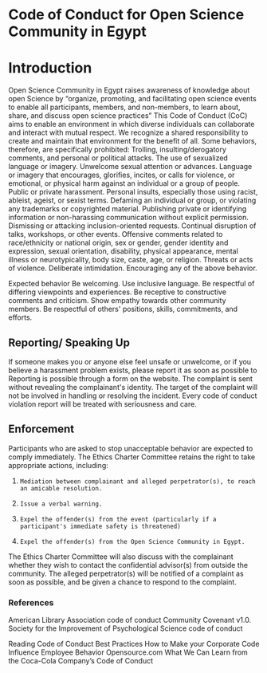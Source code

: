 # Code of Conduct for Open Science Community in Egypt

# Introduction

Open Science Community in Egypt raises awareness of knowledge about open Science by “organize, promoting, and facilitating open science events to enable all participants, members, and non-members, to learn about, share, and discuss open science practices”
This Code of Conduct (CoC) aims to enable an environment in which diverse individuals can collaborate and interact with mutual respect. We recognize a shared responsibility to create and maintain that environment for the benefit of all.
 Some behaviors, therefore, are specifically prohibited:
Trolling, insulting/derogatory comments, and personal or political attacks.
The use of sexualized language or imagery. Unwelcome sexual attention or advances.
Language or imagery that encourages, glorifies, incites, or calls for violence, or emotional, or physical harm against an individual or a group of people.
Public or private harassment.
Personal insults, especially those using racist, ableist, ageist, or sexist terms.
Defaming an individual or group, or violating any trademarks or copyrighted material.
Publishing private or identifying information or non-harassing communication without explicit permission.
Dismissing or attacking inclusion-oriented requests.
Continual disruption of talks, workshops, or other events.
Offensive comments related to race/ethnicity or national origin, sex or gender, gender identity and expression, sexual orientation, disability, physical appearance, mental illness or neurotypicality, body size, caste, age, or religion.
Threats or acts of violence.
Deliberate intimidation.
Encouraging any of the above behavior.
 
Expected behavior
Be welcoming. Use inclusive language.
Be respectful of differing viewpoints and experiences.
Be receptive to constructive comments and criticism.
Show empathy towards other community members.
Be respectful of others' positions, skills, commitments, and efforts.
 
## Reporting/ Speaking Up
 
If someone makes you or anyone else feel unsafe or unwelcome, or if you believe a harassment problem exists, please report it as soon as possible to 
Reporting is possible through a form on the website. The complaint is sent without revealing the complainant's identity.
The target of the complaint will not be involved in handling or resolving the incident. Every code of conduct violation report will be treated with seriousness and care.



## Enforcement
 
Participants who are asked to stop unacceptable behavior are expected to comply immediately. The Ethics Charter Committee retains the right to take appropriate actions, including:
1.     Mediation between complainant and alleged perpetrator(s), to reach an amicable resolution.
2.     Issue a verbal warning.
3.     Expel the offender(s) from the event (particularly if a participant's immediate safety is threatened)
4.     Expel the offender(s) from the Open Science Community in Egypt.
The Ethics Charter Committee will also discuss with the complainant whether they wish to contact the confidential advisor(s) from outside the community.
The alleged perpetrator(s) will be notified of a complaint as soon as possible, and be given a chance to respond to the complaint.
 
 
 ### References
 American Library Association code of conduct
Community Covenant v1.0.
Society for the Improvement of Psychological Science code of conduct
 
Reading
Code of Conduct Best Practices
How to Make your Corporate Code Influence Employee Behavior
Opensource.com
What We Can Learn from the Coca-Cola Company’s Code of Conduct
